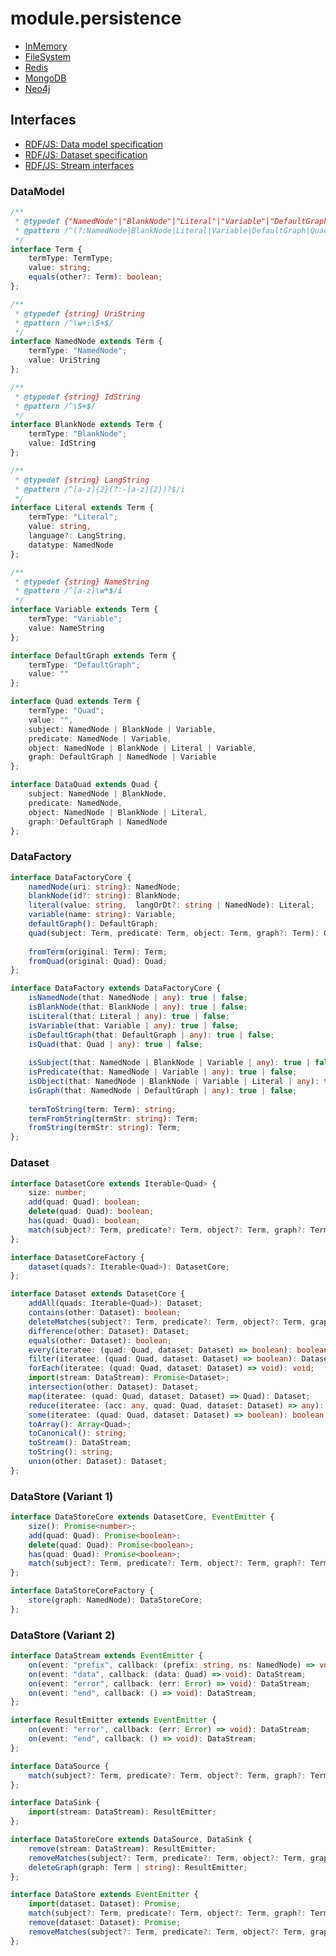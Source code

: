# module.persistence

- [InMemory](https://git02.int.nsc.ag/Research/fua/lib/module.persistence.inmemory)
- [FileSystem](https://git02.int.nsc.ag/Research/fua/lib/module.persistence.filesystem)
- [Redis](https://git02.int.nsc.ag/Research/fua/lib/module.persistence.redis)
- [MongoDB](https://git02.int.nsc.ag/Research/fua/lib/module.persistence.mongodb)
- [Neo4j](https://git02.int.nsc.ag/Research/fua/lib/module.persistence.neo4j)

## Interfaces

- [RDF/JS: Data model specification](http://rdf.js.org/data-model-spec/)
- [RDF/JS: Dataset specification](https://rdf.js.org/dataset-spec/)
- [RDF/JS: Stream interfaces](https://rdf.js.org/stream-spec/)

### DataModel

```ts
/**
 * @typedef {"NamedNode"|"BlankNode"|"Literal"|"Variable"|"DefaultGraph"|"Quad"} TermType
 * @pattern /^(?:NamedNode|BlankNode|Literal|Variable|DefaultGraph|Quad)$/
 */
interface Term {
    termType: TermType;
    value: string;
    equals(other?: Term): boolean;
};
```

```ts
/**
 * @typedef {string} UriString
 * @pattern /^\w+:\S+$/
 */
interface NamedNode extends Term {
    termType: "NamedNode";
    value: UriString
};
```

```ts
/**
 * @typedef {string} IdString
 * @pattern /^\S+$/
 */
interface BlankNode extends Term {
    termType: "BlankNode";
    value: IdString
};
```

```ts
/**
 * @typedef {string} LangString
 * @pattern /^[a-z]{2}(?:-[a-z]{2})?$/i
 */
interface Literal extends Term {
    termType: "Literal";
    value: string,
    language?: LangString,
    datatype: NamedNode
};
```

```ts
/**
 * @typedef {string} NameString
 * @pattern /^[a-z]\w*$/i
 */
interface Variable extends Term {
    termType: "Variable";
    value: NameString
};
```

```ts
interface DefaultGraph extends Term {
    termType: "DefaultGraph";
    value: ""
};
```

```ts
interface Quad extends Term {
    termType: "Quad";
    value: "",
    subject: NamedNode | BlankNode | Variable,
    predicate: NamedNode | Variable,
    object: NamedNode | BlankNode | Literal | Variable,
    graph: DefaultGraph | NamedNode | Variable
};
```

```ts
interface DataQuad extends Quad {
    subject: NamedNode | BlankNode,
    predicate: NamedNode,
    object: NamedNode | BlankNode | Literal,
    graph: DefaultGraph | NamedNode
};
```

### DataFactory

```ts
interface DataFactoryCore {
    namedNode(uri: string): NamedNode;
    blankNode(id?: string): BlankNode;
    literal(value: string,  langOrDt?: string | NamedNode): Literal;
    variable(name: string): Variable;
    defaultGraph(): DefaultGraph;
    quad(subject: Term, predicate: Term, object: Term, graph?: Term): Quad;
    
    fromTerm(original: Term): Term;
    fromQuad(original: Quad): Quad;
};
```

```ts
interface DataFactory extends DataFactoryCore {
    isNamedNode(that: NamedNode | any): true | false;
    isBlankNode(that: BlankNode | any): true | false;
    isLiteral(that: Literal | any): true | false;
    isVariable(that: Variable | any): true | false;
    isDefaultGraph(that: DefaultGraph | any): true | false;
    isQuad(that: Quad | any): true | false;
    
    isSubject(that: NamedNode | BlankNode | Variable | any): true | false;
    isPredicate(that: NamedNode | Variable | any): true | false;
    isObject(that: NamedNode | BlankNode | Variable | Literal | any): true | false;
    isGraph(that: NamedNode | DefaultGraph | any): true | false;
    
    termToString(term: Term): string;
    termFromString(termStr: string): Term;
    fromString(termStr: string): Term;
};
```

### Dataset

```ts
interface DatasetCore extends Iterable<Quad> {
    size: number;
    add(quad: Quad): boolean;
    delete(quad: Quad): boolean;
    has(quad: Quad): boolean;
    match(subject?: Term, predicate?: Term, object?: Term, graph?: Term): DatasetCore;
};
```

```ts
interface DatasetCoreFactory {
    dataset(quads?: Iterable<Quad>): DatasetCore;
};
```

```ts
interface Dataset extends DatasetCore {
	addAll(quads: Iterable<Quad>): Dataset;
	contains(other: Dataset): boolean;
	deleteMatches(subject?: Term, predicate?: Term, object?: Term, graph?: Term): Dataset;
	difference(other: Dataset): Dataset;
	equals(other: Dataset): boolean;
	every(iteratee: (quad: Quad, dataset: Dataset) => boolean): boolean;
	filter(iteratee: (quad: Quad, dataset: Dataset) => boolean): Dataset;
	forEach(iteratee: (quad: Quad, dataset: Dataset) => void): void;
	import(stream: DataStream): Promise<Dataset>;
	intersection(other: Dataset): Dataset;
	map(iteratee: (quad: Quad, dataset: Dataset) => Quad): Dataset;
	reduce(iteratee: (acc: any, quad: Quad, dataset: Dataset) => any): any;
	some(iteratee: (quad: Quad, dataset: Dataset) => boolean): boolean;
	toArray(): Array<Quad>;
	toCanonical(): string;
	toStream(): DataStream;
	toString(): string;
	union(other: Dataset): Dataset;
};
```

### DataStore (Variant 1)

```ts
interface DataStoreCore extends DatasetCore, EventEmitter {
    size(): Promise<number>;
    add(quad: Quad): Promise<boolean>;
    delete(quad: Quad): Promise<boolean>;
    has(quad: Quad): Promise<boolean>;
    match(subject?: Term, predicate?: Term, object?: Term, graph?: Term): Promise<DatasetCore>;
};
```

```ts
interface DataStoreCoreFactory {
    store(graph: NamedNode): DataStoreCore;
};
```

### DataStore (Variant 2)

```ts
interface DataStream extends EventEmitter {
    on(event: "prefix", callback: (prefix: string, ns: NamedNode) => void): DataStream;
    on(event: "data", callback: (data: Quad) => void): DataStream;
    on(event: "error", callback: (err: Error) => void): DataStream;
    on(event: "end", callback: () => void): DataStream;
};
```

```ts
interface ResultEmitter extends EventEmitter {
    on(event: "error", callback: (err: Error) => void): DataStream;
    on(event: "end", callback: () => void): DataStream;
};
```

```ts
interface DataSource {
    match(subject?: Term, predicate?: Term, object?: Term, graph?: Term): DataStream;
};
```

```ts
interface DataSink {
    import(stream: DataStream): ResultEmitter;
};
```

```ts
interface DataStoreCore extends DataSource, DataSink {
    remove(stream: DataStream): ResultEmitter;
    removeMatches(subject?: Term, predicate?: Term, object?: Term, graph?: Term): ResultEmitter;
    deleteGraph(graph: Term | string): ResultEmitter;
};
```

```ts
interface DataStore extends EventEmitter {
	import(dataset: Dataset): Promise;
	match(subject?: Term, predicate?: Term, object?: Term, graph?: Term): Promise<Dataset>;
	remove(dataset: Dataset): Promise;
	removeMatches(subject?: Term, predicate?: Term, object?: Term, graph?: Term): Promise;
};
```